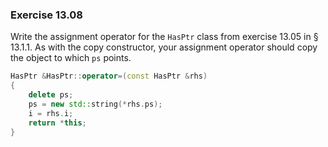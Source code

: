 ### Exercise 13.08

Write the assignment operator for the `HasPtr` class from exercise 13.05 in
&sect; 13.1.1. As with the copy constructor, your assignment operator should
copy the object to which `ps` points.

```cpp
HasPtr &HasPtr::operator=(const HasPtr &rhs)
{
    delete ps;
    ps = new std::string(*rhs.ps);
    i = rhs.i;
    return *this;
}
```
